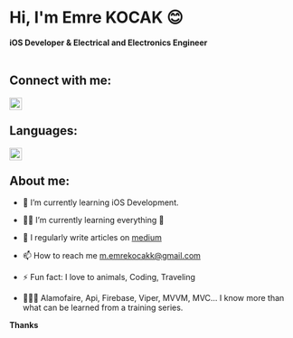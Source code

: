 # Hi, I'm Emre KOCAK 😊
**iOS Developer & Electrical and Electronics Engineer** <br/>
<br/>
## Connect with me:
[<img align="left" alt="Emre-Kocak | LinkedIn" width="22px" src="https://cdn.jsdelivr.net/npm/simple-icons@v3/icons/linkedin.svg" />][linkedin]
<br/>
## Languages:
[<img align="left" alt="Emre-Kocak | Swift" width="22px" src="https://cdn.jsdelivr.net/npm/simple-icons@v3/icons/swift.svg" />][swift]
<br/>
## About me:

* 🌱 I’m currently learning iOS Development.

* 🕵️‍♂️ I’m currently learning everything 🔎

* 📝 I regularly write articles on [medium]

* 📫 How to reach me m.emrekocakk@gmail.com

* ⚡️ Fun fact: I love to animals, Coding, Traveling

* 👨🏻‍💻 Alamofaire, Api, Firebase, Viper, MVVM, MVC... I know more than what can be learned from a training series.

[linkedin]: https://www.linkedin.com/in/kocakemre/
[medium]: https://medium.com/@kocakemre
[swift]: https://developer.apple.com/swift/

**Thanks**
